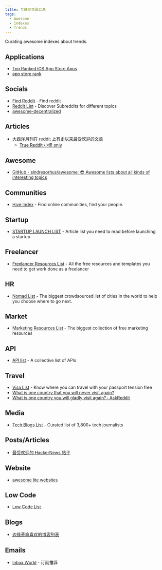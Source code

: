 ```yaml
---
title: 互联网目录汇总
tags:
  - Awesome
  - Indexes
  - Trends
---
```


Curating awesome indexes about trends.

## Applications

- [Top Ranked iOS App Store Apps](https://appfigures.com/top-apps/ios-app-store/united-states/iphone/top-overall)
- [app store rank](https://www.similarweb.com/zh/apps/trends/apple/store-rank/us/all/top-free/iphone/)

## Socials

- [Find Reddit](https://findareddit.com) - Find reddit
- [Reddit List](https://redditlist.io) - Discover Subreddits for different topics
- [awesome-decentralized](https://github.com/croqaz/awesome-decentralized)

## Articles

- [大西洋月刊在 reddit 上有史以来最受欢迎的文章](https://www.reddit.com/search/?q=site%3Atheatlantic.com&sort=top&t=all)
  - [True Reddit 小组 only](https://www.reddit.com/r/TrueReddit/search/?q=site%3Atheatlantic.com&restrict_sr=1&sr_nsfw=&sort=top&t=all)

## Awesome

- [GitHub - sindresorhus/awesome: 😎 Awesome lists about all kinds of interesting topics](https://github.com/sindresorhus/awesome)

## Communities

- [Hive Index](https://thehiveindex.com/) - Find online communities, find your people.

## Startup

- [STARTUP LAUNCH LIST](https://startuplaunchlist.com) - A​rticle list you need to read before launching a startup.

## Freelancer

- [Freelancer Resources List](https://nira.com/templates/freelancer-templates/) - All the free resources and templates you need to get work done as a freelancer

## HR

- [Nomad List](https://nomadlist.com) - The biggest crowdsourced list of cities in the world to help you choose where to go next.

## Market

- [Marketing Resources List](https://nira.com/templates/marketing-templates/) - The biggest collection of free marketing resources

## API

- [API list](https://apilist.fun/) - A collective list of APIs

## Travel

- [Visa List](https://visalist.io) - Know where you can travel with your passport tension free
- [What is one country that you will never visit again?](https://www.reddit.com/r/AskReddit/comments/om38bx/what_is_one_country_that_you_will_never_visit/)
- [What is one country you will gladly visit again? : AskReddit](https://www.reddit.com/r/AskReddit/comments/omnrxb/what_is_one_country_you_will_gladly_visit_again/)

## Media

- [Tech Blogs List](https://airtable.com/shriIvyyV3gAJf0x4/tblcakhoBi0A33QhB/viwWIaPD1CBQtE5e1) - Curated list of 3,800+ tech journalists

## Posts/Articles

- [最受欢迎的 HackerNews 帖子](https://news.ycombinator.com/item?id=24351073)

## Website

- [awesome lite websites](https://github.com/mdibaiee/awesome-lite-websites)

## Low Code

- [Low Code List](https://stitchedon.com/)

## Blogs

- [边缘革命喜欢的博客列表](https://marginalrevolution.com/blogs-we-like)

## Emails

- [Inbox World](https://inboxworld.io/) - 订阅推荐
